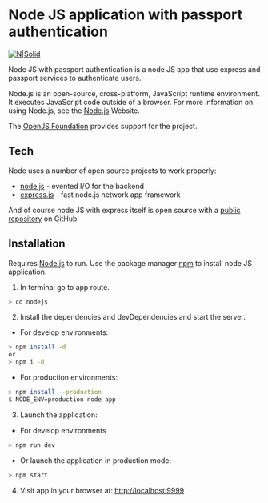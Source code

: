 # Node JS application with passport authentication

[![N|Solid](https://nodejs.org/static/images/logo-light.svg)](https://nodejs.org/)

Node JS with passport authentication is a node JS app that use express and passport services to authenticate users.

Node.js is an open-source, cross-platform, JavaScript runtime environment. It executes JavaScript code outside of a browser. For more information on using Node.js, see the [Node.js](https://nodejs.org/) Website.

The [OpenJS Foundation](https://openjsf.org/) provides support for the project.

## Tech

Node uses a number of open source projects to work properly:
* [node.js](https://github.com/nodejs/node) - evented I/O for the backend
* [express.js](https://github.com/expressjs/express) - fast node.js network app framework

And of course node JS with express itself is open source with a [public repository](https://github.com/titoapiguoqui/nodejs-with-express) on GitHub.

## Installation
Requires [Node.js](https://nodejs.org/) to run. Use the package manager [npm](https://www.npmjs.com/) to install node JS application.

1. In terminal go to app route.
```sh
> cd nodejs
```

2. Install the dependencies and devDependencies and start the server.
* For develop environments:
```sh
> npm install -d
or
> npm i -d
```

* For production environments:
```sh
> npm install --production
$ NODE_ENV=production node app
```

3. Launch the application:
* For develop environments
```bash
> npm run dev
```

* Or launch the application in production mode:
```sh
> npm start
```

4. Visit app in your browser at:
[http://localhost:9999](http://localhost:9999)